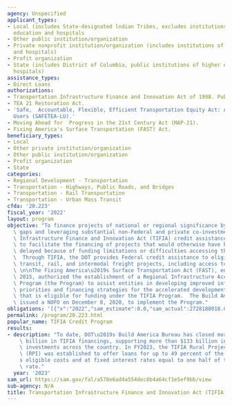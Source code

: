 ```yaml
---
agency: Unspecified
applicant_types:
- Local (includes State-designated lndian Tribes, excludes institutions of higher
  education and hospitals
- Other public institution/organization
- Private nonprofit institution/organization (includes institutions of higher education
  and hospitals)
- Profit organization
- State (includes District of Columbia, public institutions of higher education and
  hospitals)
assistance_types:
- Direct Loans
authorizations:
- Transportation Infrastructure Finance and Innovation Act of 1998. Pub. L. 105, 178.
- TEA 21 Restoration Act.
- 'Safe,  Accountable, Flexible, Efficient Transportation Equity Act: A Legacy for
  Users (SAFETEA-LU).'
- Moving Ahead for  Progress in the 21st Century Act (MAP-21).
- Fixing America's Surface Transportation (FAST) Act.
beneficiary_types:
- Local
- Other private institution/organization
- Other public institution/organization
- Profit organization
- State
categories:
- Regional Development - Transportation
- Transportation - Highways, Public Roads, and Bridges
- Transportation - Rail Transportation
- Transportation - Urban Mass Transit
cfda: '20.223'
fiscal_year: '2022'
layout: program
objective: "To finance projects of national or regional significance by filling market\
  \ gaps and leveraging substantial non-Federal and private co-investment.  Transportation\
  \ Infrastructure Finance and Innovation Act (TIFIA) credit assistance is intended\
  \ to facilitate the financing of projects that would otherwise have been significantly\
  \ delayed because of funding limitations or difficulties accessing the capital markets.\
  \  Through TIFIA, the DOT provides Federal credit assistance to eligible highway,\
  \ transit, rail, and intermodal freight projects, including access to seaports.\
  \ \n\nThe Fixing America\u2019s Surface Transportation Act (FAST), enacted in December\
  \ 2015, authorized the establishment of a Regional Infrastructure Accelerator Demonstration\
  \ Program (the Program) to assist entities in developing improved infrastructure\
  \ priorities and financing strategies for the accelerated development of a project\
  \ that is eligible for funding under the TIFIA Program.  The Build America Bureau\
  \ issued a NOFO on December 8, 2020, to implement the Program."
obligations: '[{"x":"2022","sam_estimate":0.0,"sam_actual":2728188018.0,"usa_spending_actual":0.0},{"x":"2023","sam_estimate":1000000000.0,"sam_actual":0.0,"usa_spending_actual":2954842.0},{"x":"2024","sam_estimate":4600000000.0,"sam_actual":0.0,"usa_spending_actual":0.0}]'
permalink: /program/20.223.html
popular_name: TIFIA Credit Program
results:
- description: "To date, DOT\u2019s Build America Bureau has closed more than $39\
    \ billion in TIFIA financings, supporting more than $133 billion in infrastructure\
    \ investments across the country. In FY2023, the TIFIA Rural Projects Initiative\
    \ (RPI) was established to offer loans for up to 49 percent of the project\u2019\
    s eligible costs and at fixed interest rates equal to one half of the Treasury\
    \ rate."
  year: '2023'
sam_url: https://sam.gov/fal/a578e6ad4a554dec8b4a64cf1e5ef9bb/view
sub-agency: N/A
title: Transportation Infrastructure Finance and Innovation Act (TIFIA) Program
---
```

